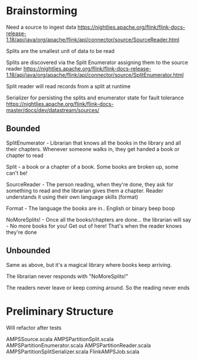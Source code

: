 
# Brainstorming

Need a source to ingest data
https://nightlies.apache.org/flink/flink-docs-release-1.18/api/java/org/apache/flink/api/connector/source/SourceReader.html

Splits are the smallest unit of data to be read

Splits are discovered via the Split Enumerator assigning them to the source reader
https://nightlies.apache.org/flink/flink-docs-release-1.18/api/java/org/apache/flink/api/connector/source/SplitEnumerator.html

Split reader will read records from a split at runtime

Serializer for persisting the splits and enumerator state for fault tolerance
https://nightlies.apache.org/flink/flink-docs-master/docs/dev/datastream/sources/


## Bounded

SplitEnumerator - Librarian that knows all the books in the library
and all their chapters. Whenever someone walks in, they get handed a book
or chapter to read

Split - a book or a chapter of a book. Some books are broken up,
some can't be!

SourceReader - The person reading, when they're done, they ask
for something to read and the librarian gives them a chapter.
Reader understands it using their own language skills (format)

Format - The language the books are in.. English or binary beep boop

NoMoreSplits! - Once all the books/chapters are done... the librarian
will say - No more books for you! Get out of here! That's when the
reader knows they're done

## Unbounded

Same as above, but it's a magical library where books keep arriving.

The librarian never responds with "NoMoreSplits!"

The readers never leave or keep coming around. So the reading never ends

# Preliminary Structure

Will refactor after tests

AMPSSource.scala
AMPSPartitionSplit.scala
AMPSPartitionEnumerator.scala
AMPSPartitionReader.scala
AMPSPartitionSplitSerializer.scala
FlinkAMPSJob.scala         
